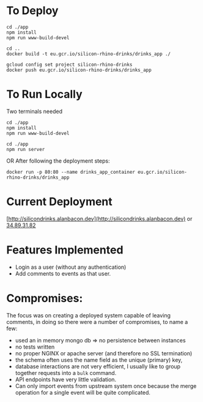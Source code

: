 

# To Deploy

```
cd ./app
npm install
npm run www-build-devel

cd ..
docker build -t eu.gcr.io/silicon-rhino-drinks/drinks_app ./

gcloud config set project silicon-rhino-drinks
docker push eu.gcr.io/silicon-rhino-drinks/drinks_app
```

# To Run Locally

Two terminals needed
```
cd ./app
npm install
npm run www-build-devel
```

```
cd ./app
npm run server
```

OR After following the deployment steps:

```
docker run -p 80:80 --name drinks_app_container eu.gcr.io/silicon-rhino-drinks/drinks_app 
```

# Current Deployment

[http://silicondrinks.alanbacon.dev](http://silicondrinks.alanbacon.dev)
or
[34.89.31.82](http://34.89.31.82)

# Features Implemented

 - Login as a user (without any authentication)
 - Add comments to events as that user.

# Compromises:

The focus was on creating a deployed system capable of leaving comments, in doing so there were a number of compromises, to name a few:

 - used an in memory mongo db => no persistence between instances
 - no tests written
 - no proper NGINX or apache server (and therefore no SSL termination)
 - the schema often uses the name field as the unique (primary) key,
 - database interactions are not very efficient, I usually like to group together requests into a `bulk` command.
 - API endpoints have very little validation.
 - Can only import events from upstream system once because the merge operation for a single event will be quite complicated.
 

